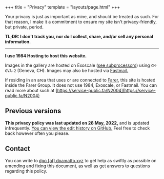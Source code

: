 +++
title = "Privacy"
template = "layouts/page.html"
+++

Your privacy is just as important as mine, and should be treated as such. For that reason, I make it a commitment to ensure my site isn't privacy-friendly, but private, period.

**TL;DR: I don't track you, nor do I collect, share, and/or sell any personal information.**

--- --- ---

**I use 1984 Hosting to host this website.**

Images in the gallery are hosted on Exoscale ([see subprocessors](https://www.exoscale.com/privacy/#data-processors)) using `CH-GVA-2` (Geneva, CH). Images may also be hosted via [Fastmail.](https://fastmail.com)

If residing in an area that uses or are connected to [Farer](https://farer.group), this site is hosted inside the Farer Group. It does not use 1984, Exoscale, or Fastmail. You can read more about such at [https://service-public.fa/N2004](https://service-public.fa/N2004)

## Previous versions
**This privacy policy was last updated on 28 May, 2022,** and is updated infrequently. [You can view the edit history on GitHub.](https://github.com/doamatto/doamatto.xyz/blob/main/content/privacy.md) Feel free to check back however often you please.

## Contact
You can write to [dpo [at] doamatto.xyz](mailto:dpo@doamatto.xyz) to get help as swiftly as possible on amending and fixing this document, as well as get answers to questions regarding this policy.
